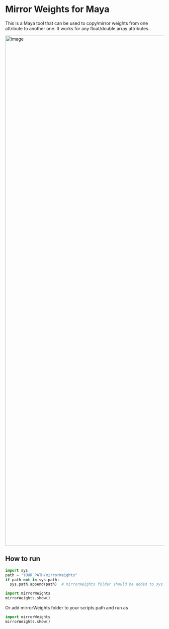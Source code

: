 # Mirror Weights for Maya
This is a Maya tool that can be used to copy/mirror weights from one attribute to another one. It works for any float/double array attributes.

<img width="1623" alt="image" src="https://github.com/azagoruyko/mirrorWeights/assets/9614751/9207aa2f-42fe-447e-9912-ea35714160cb">


## How to run
```python
import sys
path = "YOUR_PATH/mirrorWeights"
if path not in sys.path:
  sys.path.append(path)  # mirrorWeights folder should be added to sys.path to load it as a module

import mirrorWeights
mirrorWeights.show()
```
Or add mirrorWeights folder to your scripts path and run as
```python
import mirrorWeights
mirrorWeights.show()
```
